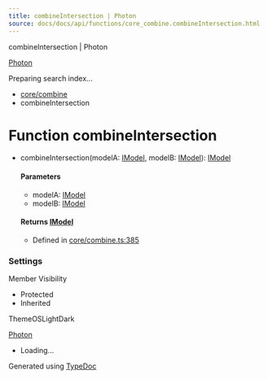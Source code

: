 ```yaml
---
title: combineIntersection | Photon
source: docs/docs/api/functions/core_combine.combineIntersection.html
---
```


combineIntersection | Photon

[Photon](../index.md)




Preparing search index...

* [core/combine](../modules/core_combine.md)
* combineIntersection

# Function combineIntersection

* combineIntersection(modelA: [IModel](../interfaces/core_schema.IModel.md), modelB: [IModel](../interfaces/core_schema.IModel.md)): [IModel](../interfaces/core_schema.IModel.md)

  #### Parameters

  + modelA: [IModel](../interfaces/core_schema.IModel.md)
  + modelB: [IModel](../interfaces/core_schema.IModel.md)

  #### Returns [IModel](../interfaces/core_schema.IModel.md)

  + Defined in [core/combine.ts:385](https://github.com/mwhite454/photon/blob/main/packages/photon/src/core/combine.ts#L385)

### Settings

Member Visibility

* Protected
* Inherited

ThemeOSLightDark

[Photon](../index.md)

* Loading...

Generated using [TypeDoc](https://typedoc.org/)
